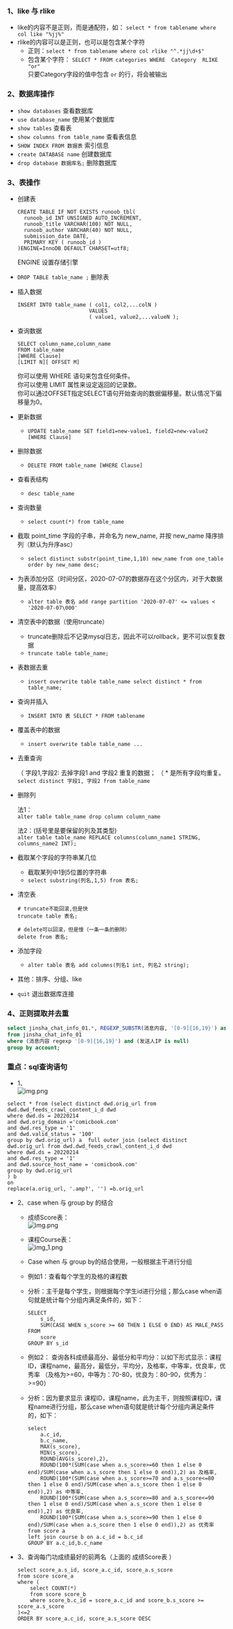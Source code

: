 ### 1、like 与 rlike
- like的内容不是正则，而是通配符，如： `select * from tablename where col like "%jj%"`
- rlike的内容可以是正则，也可以是包含某个字符
    - 正则：`select * from tablename where col rlike "^.*jj\d+$"`
    - 包含某个字符： `SELECT * FROM categories WHERE  Category  RLIKE "or"`  
        只要Category字段的值中包含 `or` 的行，将会被输出
    
### 2、数据库操作
- `show databases`  查看数据库
- `use database_name`   使用某个数据库
- `show tables` 查看表
- `show columns from table_name` 查看表信息
- `SHOW INDEX FROM 数据表` 索引信息
- `create DATABASE name` 创建数据库
- `drop database 数据库名;` 删除数据库
  
### 3、表操作
- 创建表
     ```text
    CREATE TABLE IF NOT EXISTS runoob_tbl(
       runoob_id INT UNSIGNED AUTO_INCREMENT,
       runoob_title VARCHAR(100) NOT NULL,
       runoob_author VARCHAR(40) NOT NULL,
       submission_date DATE,
       PRIMARY KEY ( runoob_id )
    )ENGINE=InnoDB DEFAULT CHARSET=utf8;
    ```
    ENGINE 设置存储引擎
    
- `DROP TABLE table_name ;` 删除表

- 插入数据
    ```text
    INSERT INTO table_name ( col1, col2,...colN )
                           VALUES
                           ( value1, value2,...valueN );
    ```
    
- 查询数据
    ```text
    SELECT column_name,column_name
    FROM table_name
    [WHERE Clause]
    [LIMIT N][ OFFSET M]
    ```
    你可以使用 WHERE 语句来包含任何条件。  
    你可以使用 LIMIT 属性来设定返回的记录数。  
    你可以通过OFFSET指定SELECT语句开始查询的数据偏移量。默认情况下偏移量为0。
    
- 更新数据
    - `UPDATE table_name SET field1=new-value1, field2=new-value2 [WHERE Clause]`
    
- 删除数据
    - `DELETE FROM table_name [WHERE Clause]`
    
- 查看表结构
    - `desc table_name`
    
- 查询数量
    - `select count(*) from table_name`
    
- 截取 point_time 字段的子串，并命名为 new_name, 并按 new_name 降序排列（默认为升序asc）
    - `select distinct substr(point_time,1,10) new_name from one_table order by new_name desc;`
    
- 为表添加分区（时间分区，2020-07-07的数据存在这个分区内，对于大数据量，提高效率）
    - `alter table 表名 add range partition '2020-07-07' <= values < '2020-07-07\000'`
    
- 清空表中的数据（使用truncate）
    - truncate删除后不记录mysql日志，因此不可以rollback，更不可以恢复数据
    - `truncate table table_name;`
    
- 表数据去重
	- `insert overwrite table table_name select distinct * from table_name;`
	
- 查询并插入
	
	- `INSERT INTO 表 SELECT * FROM tablename`
	
- 覆盖表中的数据
    - `insert overwrite table table_name ...`

- 去重查询  

  （ 字段1,字段2: 去掉字段1 and 字段2 重复的数据；
  （ * 是所有字段均重复。  
  `select distinct 字段1, 字段2 from table_name`

- 删除列

  法1：  
  `alter table table_name drop column column_name`

  法2：(括号里是要保留的列及其类型)  
  `alter table table_name REPLACE columns(column_name1 STRING, columns_name2 INT);` 

- 截取某个字段的字符串某几位
  - 截取某列中1到5位置的字符串
  - `select substring(列名,1,5) from 表名;`

- 清空表
  ```
  # truncate不能回滚,但是快
  truncate table 表名;
  ```
  ```
  # delete可以回滚，但是慢（一条一条的删除）
  delete from 表名;
  ```

- 添加字段
  - `alter table 表名 add columns(列名1 int, 列名2 string);`

- 其他：排序、分组、like

- `quit` 退出数据库连接


### 4、正则提取并去重
```sql
select jinsha_chat_info_01.*, REGEXP_SUBSTR(消息内容, '[0-9]{16,19}') as account
from jinsha_chat_info_01 
where (消息内容 regexp '[0-9]{16,19}') and (发送人IP is null)
group by account;
```


### 重点：sql查询语句
- 1、  
![img.png](1other_sql1.png)
```text
select * from (select distinct dwd.orig_url from dwd.dwd_feeds_crawl_content_i_d dwd
where dwd.ds = 20220214 
and dwd.orig_domain ='comicbook.com'
and dwd.res_type = '1'
and dwd.valid_status = '100'
group by dwd.orig_url) a  full outer join (select distinct dwd.orig_url from dwd.dwd_feeds_crawl_content_i_d dwd
where dwd.ds = 20220214
and dwd.res_type = '1'
and dwd.source_host_name = 'comicbook.com'
group by dwd.orig_url
) b
on 
replace(a.orig_url, '.amp?', '') =b.orig_url
```

- 2、case when 与 group by 的结合
    - 成绩Score表：  
    ![img.png](1score.png)  
    - 课程Course表：  
      ![img_1.png](1course.png)
      
    - Case when 与 group by的结合使用，一般根据主干进行分组
    - 例如1：查看每个学生的及格的课程数
    - 分析：主干是每个学生，则根据每个学生id进行分组；那么case when语句就是统计每个分组内满足条件的，如下：
        ```text
        SELECT 
            s_id,  
            SUM(CASE WHEN s_score >= 60 THEN 1 ELSE 0 END) AS MALE_PASS
        FROM 
            score
        GROUP BY s_id
        ```
      
    - 例如2：
        查询各科成绩最高分、最低分和平均分：以如下形式显示：课程ID，课程name，最高分，最低分，平均分，及格率，中等率，优良率，优秀率 （及格为>=60，中等为：70-80，优良为：80-90，优秀为：>=90）
    - 分析：因为要求显示 课程ID，课程name，此为主干，则按照课程ID，课程name进行分组，那么case when语句就是统计每个分组内满足条件的，如下：
        ```text
        select 
            a.c_id,
            b.c_name,
            MAX(s_score),
            MIN(s_score),
            ROUND(AVG(s_score),2),
            ROUND(100*(SUM(case when a.s_score>=60 then 1 else 0 end)/SUM(case when a.s_score then 1 else 0 end)),2) as 及格率,
            ROUND(100*(SUM(case when a.s_score>=70 and a.s_score<=80 then 1 else 0 end)/SUM(case when a.s_score then 1 else 0 end)),2) as 中等率,
            ROUND(100*(SUM(case when a.s_score>=80 and a.s_score<=90 then 1 else 0 end)/SUM(case when a.s_score then 1 else 0 end)),2) as 优良率,
            ROUND(100*(SUM(case when a.s_score>=90 then 1 else 0 end)/SUM(case when a.s_score then 1 else 0 end)),2) as 优秀率
        from score a 
        left join course b on a.c_id = b.c_id 
        GROUP BY a.c_id,b.c_name
        ```
    
- 3、查询每门功成绩最好的前两名（上面的 成绩Score表 ）
    ```text
    select score_a.s_id, score_a.c_id, score_a.s_score 
    from score score_a
    where (
        select COUNT(*) 
        from score score_b 
        where score_b.c_id = score_a.c_id and score_b.s_score >= score_a.s_score
    )<=2 
    ORDER BY score_a.c_id, score_a.s_score DESC
    ```